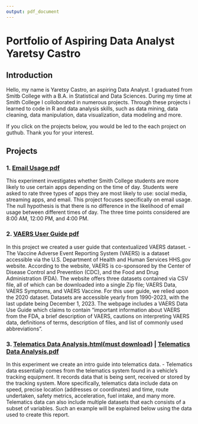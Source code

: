 ```yaml
---
output: pdf_document
---
```

# Portfolio of Aspiring Data Analyst Yaretsy Castro

## Introduction
Hello, my name is Yaretsy Castro, an aspiring Data Analyst. 
I graduated from Smitb College with a B.A. in Statistical and Data Sciences. 
During my time at Smith College I colloborated in numerous projects.
Through these projects i learned to code in R and data analysis skills, such as data mining, data cleaning, data manipulation, data visualization, data modeling and more. 

If you click on the projects below, you would be led to the each project on guthub. Thank you for your interest. 

## Projects

### 1. [Email Usage pdf](Projects/Mini-Project-1.pdf)
This experiment investigates whether Smith College students are more likely to use certain apps depending on
the time of day. Students were asked to rate three types of apps they are most likely to use: social media,
streaming apps, and email. This project focuses specifically on email usage.
The null hypothesis is that there is no difference in the likelihood of email usage between different times of
day. The three time points considered are 8:00 AM, 12:00 PM, and 4:00 PM.

### 2. [VAERS User Guide pdf](Projects/final-project.pdf)
In this project we created a user guide that contextualized VAERS dataset. - The Vaccine Adverse Event Reporting System (VAERS) is a dataset accessible via the U.S. Department
of Health and Human Services HHS.gov website. According to the website, VAERS is co-sponsored by
the Center of Disease Control and Prevention (CDC), and the Food and Drug Administration (FDA). The
website offers three datasets contained via CSV file, all of which can be downloaded into a single Zip file;
VAERS Data, VAERS Symptoms, and VAERS Vaccine. For this user guide, we relied upon the 2020 dataset.
Datasets are accessible yearly from 1990-2023, with the last update being December 1, 2023. The webpage
includes a VAERS Data Use Guide which claims to contain “important information about VAERS from the
FDA, a brief description of VAERS, cautions on interpreting VAERS data, definitions of terms, description
of files, and list of commonly used abbreviations”.

### 3. [Telematics Data Analysis.html(must download)](Projects/Telematics-Data-101.html) | [Telematics Data Analysis.pdf](Projects/Telematics%20Data%20101.pdf)
In this experiment we create an intro guide into telematics data. - Telematics data essentially comes from the telematics system found in a vehicle’s tracking equipment. It records data that is being sent, received or stored by
the tracking system. More specifically, telematics data include data on speed, precise location (addresses or
coordinates) and time, route undertaken, safety metrics, acceleration, fuel intake, and many more. Telematics data
can also include multiple datasets that each consists of a subset of variables. Such an example will be explained
below using the data used to create this report.